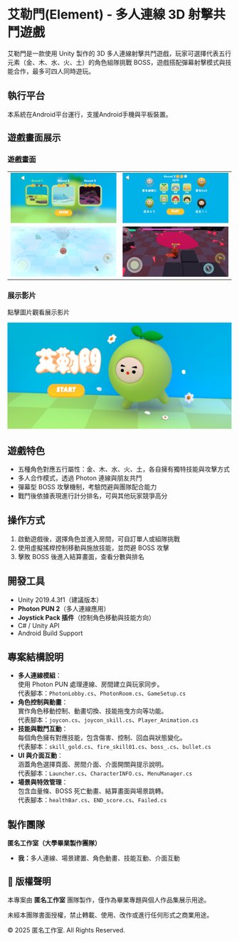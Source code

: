 <h1 style="font-size: 28px;">艾勒門(Element) - 多人連線 3D 射擊共鬥遊戲</h1>
<p>艾勒門是一款使用 Unity 製作的 3D 多人連線射擊共鬥遊戲，玩家可選擇代表五行元素（金、木、水、火、土）的角色組隊挑戰 BOSS，遊戲搭配彈幕射擊模式與技能合作，最多可四人同時遊玩。</p>

<h2>執行平台</h2>
<p>本系統在Android平台運行，支援Android手機與平板裝置。</p>

<h2 style="font-size: 20px;">遊戲畫面展示</h2>

<h3 style="font-size: 16px;">遊戲畫面</h3>
<table>
  <tr>
    <td><img src="Assets/ElementScreenshots/Element01.png" alt="畫面1" width="400" /></td>
    <td><img src="Assets/ElementScreenshots/Element02.png" alt="畫面2" width="400" /></td>
  </tr>
  <tr>
    <td><img src="Assets/ElementScreenshots/Element03.png" alt="畫面3" width="400" /></td>
    <td><img src="Assets/ElementScreenshots/Element04.png" alt="畫面4" width="400" /></td>
  </tr>
</table>

<h3 style="font-size: 16px;">展示影片</h3>
<p>點擊圖片觀看展示影片</p>
<a href="https://youtu.be/Z-NRW-RCavo">
  <img src="Assets/Element_Screenshot.png" alt="點擊觀看操作影片" width="600" />
</a>

<h2>遊戲特色</h2>
<ul>
  <li>五種角色對應五行屬性：金、木、水、火、土，各自擁有獨特技能與攻擊方式</li>
  <li>多人合作模式，透過 Photon 連線與朋友共鬥</li>
  <li>彈幕型 BOSS 攻擊機制，考驗閃避與團隊配合能力</li>
  <li>戰鬥後依據表現進行計分排名，可與其他玩家競爭高分</li>
</ul>

<h2>操作方式</h2>
<ol>
  <li>啟動遊戲後，選擇角色並進入房間，可自訂單人或組隊挑戰</li>
  <li>使用虛擬搖桿控制移動與施放技能，並閃避 BOSS 攻擊</li>
  <li>擊敗 BOSS 後進入結算畫面，查看分數與排名</li>
</ol>

<h2>開發工具</h2>
<ul>
  <li>Unity 2019.4.3f1（建議版本）</li>
  <li><strong>Photon PUN 2</strong>（多人連線應用）</li>
  <li><strong>Joystick Pack 插件</strong>（控制角色移動與技能方向）</li>
  <li>C# / Unity API</li>
  <li>Android Build Support</li>
</ul>

<h2>專案結構說明</h2>
<ul>
  <li><strong>多人連線模組</strong>：
    <br/>使用 Photon PUN 處理連線、房間建立與玩家同步。
    <br/>代表腳本：<code>PhotonLobby.cs</code>、<code>PhotonRoom.cs</code>、<code>GameSetup.cs</code>
  </li>
  <li><strong>角色控制與動畫</strong>：
    <br/>實作角色移動控制、動畫切換、技能拖曳方向等功能。
    <br/>代表腳本：<code>joycon.cs</code>、<code>joycon_skill.cs</code>、<code>Player_Animation.cs</code>
  </li>
  <li><strong>技能與戰鬥互動</strong>：
    <br/>每個角色擁有對應技能，包含傷害、控制、回血與狀態變化。
    <br/>代表腳本：<code>skill_gold.cs</code>、<code>fire_skill01.cs</code>、<code>boss_.cs</code>、<code>bullet.cs</code>
  </li>
  <li><strong>UI 與介面互動</strong>：
    <br/>涵蓋角色選擇頁面、房間介面、介面開關與提示說明。
    <br/>代表腳本：<code>Launcher.cs</code>、<code>CharacterINFO.cs</code>、<code>MenuManager.cs</code>
  </li>
  <li><strong>場景與特效管理</strong>：
    <br/>包含血量條、BOSS 死亡動畫、結算畫面與場景跳轉。
    <br/>代表腳本：<code>healthBar.cs</code>、<code>END_score.cs</code>、<code>Failed.cs</code>
  </li>
</ul>

<h2>製作團隊</h2>
<p><strong>匿名工作室（大學畢業製作團隊）</strong></p>
<ul>
  <li><strong>我：</strong>多人連線、場景建置、角色動畫、技能互動、介面互動</li>
</ul>

<h2 style="font-size: 20px;">📄 版權聲明</h2>
<p>本專案由 <strong>匿名工作室</strong> 團隊製作，僅作為畢業專題與個人作品集展示用途。</p>  
<p>未經本團隊書面授權，禁止轉載、使用、改作或進行任何形式之商業用途。</p>
<p>© 2025 匿名工作室. All Rights Reserved.</p>
